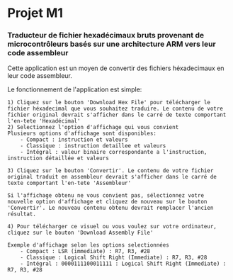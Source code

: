 
# Projet M1
### Traducteur de fichier hexadécimaux bruts provenant de microcontrôleurs basés sur une architecture ARM vers leur code assembleur

Cette application est un moyen de convertir des fichiers héxadecimaux en leur code assembleur.

Le fonctionnement de l'application est simple:

    1) Cliquez sur le bouton 'Download Hex File' pour télécharger le fichier héxadecimal que vous souhaitez traduire. Le contenu de votre fichier original devrait s'afficher dans le carré de texte comportant l'en-tete 'Hexadécimal'
    2) Selectionnez l'option d'affichage qui vous convient
    Plusieurs options d'affichage sont disponibles:
        - Compact : instruction et valeurs
        - Classique : instruction detaillee et valeurs
        - Intégral : valeur binaire correspondante a l'instruction, instruction détaillée et valeurs

    3) Cliquez sur le bouton 'Convertir'. Le contenu de votre fichier original traduit en assembleur devrait s'afficher dans le carré de texte comportant l'en-tete 'Assembleur'

    Si l'affichage obtenu ne vous convient pas, sélectionnez votre nouvelle option d'affichage et cliquez de nouveau sur le bouton 'Convertir'. Le nouveau contenu obtenu devrait remplacer l'ancien résultat.

    4) Pour télécharger ce visuel ou vous voulez sur votre ordinateur, cliquez sur le bouton 'Download Assembly File'
    
    Exemple d'affichage selon les options selectionnées
        - Compact : LSR (immediate) : R7, R3, #28
        - Classique : Logical Shift Right (Immediate) : R7, R3, #28
        - Intégral : 0000111100011111 : Logical Shift Right (Immediate) : R7, R3, #28
